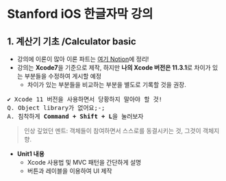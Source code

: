 # Stanford iOS 한글자막 강의
## 1. 계산기 기초 /Calculator basic
* 강의에 이론이 많아 이론 파트는 [여기 Notion](https://www.notion.so/Stanford-iOS-75688a6968e348ac8b592aa14c2b966a)에 정리!
* 강의는 <b>Xcode7</b>을 기준으로 제작, 하지만 <b>나의 Xcode 버전은 11.3.1</b>로 차이가 있는 부분들을 수정하여 게시할 예정
  * 차이가 있는 부분들을 비교하는 부분을 별도로 기록할 것을 권장.
<pre>
✔️ Xcode 11 버전을 사용하면서 당황하지 말아야 할 것!
Q. Object library가 없어요;-;
A. 침착하게 <b>Command + Shift + L</b>을 눌러보자
</pre>
> 인상 깊었던 멘트: 객체들이 참여하면서 스스로를 동결시키는 것, 그것이 객체지향.
* <b>Unit1 내용</b>
  * Xcode 사용법 및 MVC 패턴을 간단하게 설명
  * 버튼과 레이블을 이용하여 UI 제작
